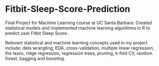 # Fitbit-Sleep-Score-Prediction
Final Project for Machine Learning course at UC Santa Barbara. Created statistical models and implemented machine learning algorithms in R to predict user Fitbit Sleep Score. 

Relevant statistical and machine learning concepts used in my project include: data wrangling, EDA, cross-validation, multiple linear regression, the lasso, ridge regression, regression trees, pruning, k-fold CV, random forest, bagging and boosting.
